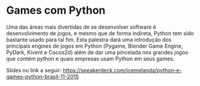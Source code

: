 # Games com Python

Uma das áreas mais divertidas de se desenvolver software é desenvolvimento de jogos, e mesmo que de forma indireta, Python tem sido bastante usado para tal fim.
Esta palestra dará uma introdução dos principais engines de jogos em Python (Pygame, Blender Game Engine, PyDark, Kivent e Cocos2d) além de dar uma pincelada nos grandes jogoo que contém python e quais empresas usam Python em seus games.

Slides no link a seguir:
https://speakerdeck.com/jcemelanda/python-e-games-python-brasil-11-2015
